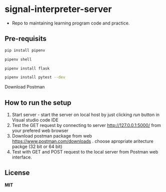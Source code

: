 # signal-interpreter-server

- Repo to maintaining learning program code and practice.

## Pre-requisits

```bash 
pip install pipenv

pipenv shell

pipenv install flask

pipenv install pytest --dev
```
Download Postman

## How to run the setup

1. Start server - start the server on local host by just clicking *run* button in Visual studio code IDE
2. Test the GET request by connecting to server http://127.0.0.1:5000/ from your prefered web browser
3. Download postman package from web https://www.postman.com/downloads .  choose apropriate aritecture packge (32 bit or 64 bit)
4. Test with GET and POST request to the local server from Postman web interface.

## License

**MIT**